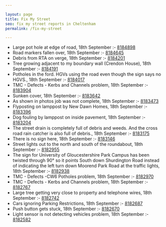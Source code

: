 ```yaml
---

layout: page
title: Fix My Street
seo: fix my street reports in Cheltenham
permalink: /fix-my-street

---
```


<!-- fix_marker starts -->

- Large pot hole at edge of road, 18th September :- [8184898](https://www.fixmystreet.com/report/8184898)
- Road markers fallen over, 18th September :- [8184645](https://www.fixmystreet.com/report/8184645)
- Debris from RTA on verge, 18th September :- [8184201](https://www.fixmystreet.com/report/8184201)
- Tree growing adjacent to my boundary wall (Crendon House), 18th September :- [8184191](https://www.fixmystreet.com/report/8184191)
- Potholes in the ford. HGVs using the road even though the sign says no HGVS., 18th September :- [8184017](https://www.fixmystreet.com/report/8184017)
- TMC - Defects - Kerbs and Channels problem, 18th September :- [8183904](https://www.fixmystreet.com/report/8183904)
- Sunken cover, 18th September :- [8183642](https://www.fixmystreet.com/report/8183642)
- As shown in photos job was not complete, 18th September :- [8183473](https://www.fixmystreet.com/report/8183473)
- Flyposting on lamppost by New Dawn Homes, 18th September :- [8183396](https://www.fixmystreet.com/report/8183396)
- Dog fouling by lamppost on inside pavement, 18th September :- [8183204](https://www.fixmystreet.com/report/8183204)
- The street drain is completely full of debris and weeds. And the cross road rain catcher is also full of debris., 18th September :- [8183175](https://www.fixmystreet.com/report/8183175)
- There is no sign here, 18th September :- [8183146](https://www.fixmystreet.com/report/8183146)
- Street lights out to the north and south of the roundabout, 18th September :- [8182955](https://www.fixmystreet.com/report/8182955)
- The sign for University of Gloucestershire Park Campus has been twisted through 90° so it points South down Shurdington Road instead of indicating the left turn down Moorend Park Road at the traffic lights, 18th September :- [8182938](https://www.fixmystreet.com/report/8182938)
- TMC - Defects -CW6 Potholes  problem, 18th September :- [8182970](https://www.fixmystreet.com/report/8182970)
- TMC - Defects - Kerbs and Channels problem, 18th September :- [8182767](https://www.fixmystreet.com/report/8182767)
- Large tree getting very close to property and telephone wires, 18th September :- [8182742](https://www.fixmystreet.com/report/8182742)
- Cars ignoring Parking Restrictions, 18th September :- [8182687](https://www.fixmystreet.com/report/8182687)
- Push button gets stuck, 18th September :- [8182670](https://www.fixmystreet.com/report/8182670)
- Light sensor is not detecting vehicles problem, 18th September :- [8182582](https://www.fixmystreet.com/report/8182582)

<!-- fix_marker ends -->